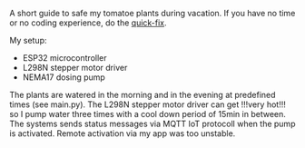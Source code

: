A short guide to safe my tomatoe plants during vacation. 
If you have no time or no coding experience, do the [quick-fix](https://www.blumat.de/blumat-classic).

My setup:

- ESP32 microcontroller
- L298N stepper motor driver
- NEMA17 dosing pump

The plants are watered in the morning and in the evening at predefined times (see main.py). The L298N stepper motor driver can get !!!very hot!!! so I pump water three times with a cool down period of 15min in between. The systems sends status messages via MQTT IoT protocoll when the pump is activated.
Remote activation via my app was too unstable.
